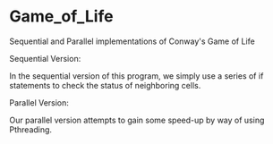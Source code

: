 # Game_of_Life
Sequential and Parallel implementations of Conway's Game of Life

Sequential Version:

In the sequential version of this program, we simply use a series of if statements to check the status of neighboring cells.

Parallel Version:

Our parallel version attempts to gain some speed-up by way of using Pthreading.


